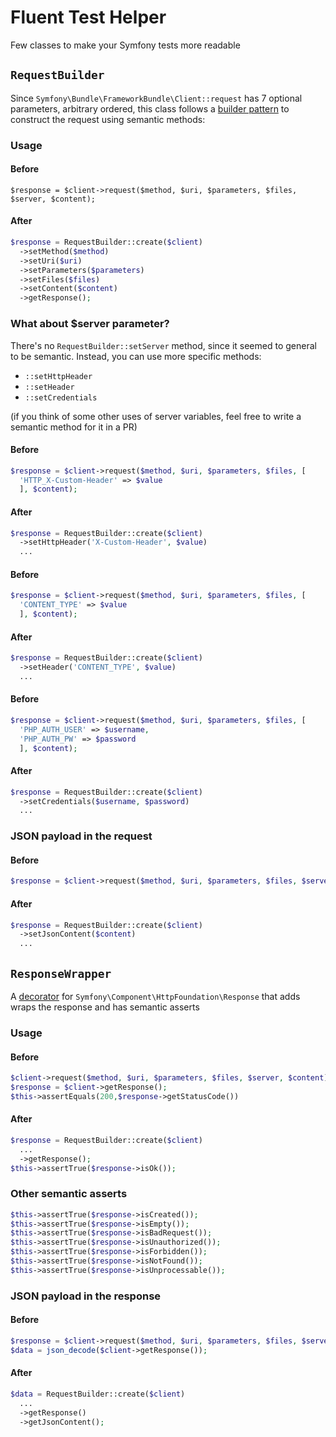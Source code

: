 # Fluent Test Helper
Few classes to make your Symfony tests more readable

## `RequestBuilder`
Since `Symfony\Bundle\FrameworkBundle\Client::request` has 7 optional parameters, arbitrary ordered, this class follows a [builder pattern](https://en.wikipedia.org/wiki/Builder_pattern) to construct the request using semantic methods:

### Usage
#### Before
```
$response = $client->request($method, $uri, $parameters, $files, $server, $content);
```

#### After
```php
$response = RequestBuilder::create($client)
  ->setMethod($method)
  ->setUri($uri)
  ->setParameters($parameters)
  ->setFiles($files)
  ->setContent($content)
  ->getResponse();
```
### What about $server parameter?
There's no `RequestBuilder::setServer` method, since it seemed to general to be semantic.
Instead, you can use more specific methods:
 - `::setHttpHeader`
 - `::setHeader`
 - `::setCredentials`

(if you think of some other uses of server variables, feel free to write a semantic method for it in a PR)

#### Before
```php
$response = $client->request($method, $uri, $parameters, $files, [
  'HTTP_X-Custom-Header' => $value
  ], $content);
```
#### After
```php
$response = RequestBuilder::create($client)
  ->setHttpHeader('X-Custom-Header', $value)
  ...
```

#### Before
```php
$response = $client->request($method, $uri, $parameters, $files, [
  'CONTENT_TYPE' => $value
  ], $content);
```
#### After
```php
$response = RequestBuilder::create($client)
  ->setHeader('CONTENT_TYPE', $value)
  ...
```

#### Before
```php
$response = $client->request($method, $uri, $parameters, $files, [
  'PHP_AUTH_USER' => $username,
  'PHP_AUTH_PW' => $password
  ], $content);
```
#### After
```php
$response = RequestBuilder::create($client)
  ->setCredentials($username, $password)
  ...
```

### JSON payload in the request
#### Before
```php
$response = $client->request($method, $uri, $parameters, $files, $server, json_encode($content));
```
#### After
```php
$response = RequestBuilder::create($client)
  ->setJsonContent($content)
  ...
```

## `ResponseWrapper`
A [decorator](https://en.wikipedia.org/wiki/Decorator_pattern) for `Symfony\Component\HttpFoundation\Response` that adds wraps the response and has semantic asserts

### Usage
#### Before
```php
$client->request($method, $uri, $parameters, $files, $server, $content);
$response = $client->getResponse();
$this->assertEquals(200,$response->getStatusCode())
```
#### After
```php
$response = RequestBuilder::create($client)
  ...
  ->getResponse();
$this->assertTrue($response->isOk());
```

### Other semantic asserts
```php
$this->assertTrue($response->isCreated());
$this->assertTrue($response->isEmpty());
$this->assertTrue($response->isBadRequest());
$this->assertTrue($response->isUnauthorized());
$this->assertTrue($response->isForbidden());
$this->assertTrue($response->isNotFound());
$this->assertTrue($response->isUnprocessable());
```

### JSON payload in the response
#### Before
```php
$response = $client->request($method, $uri, $parameters, $files, $server, $content);
$data = json_decode($client->getResponse());
```

#### After
```php
$data = RequestBuilder::create($client)
  ...
  ->getResponse()
  ->getJsonContent();
```
